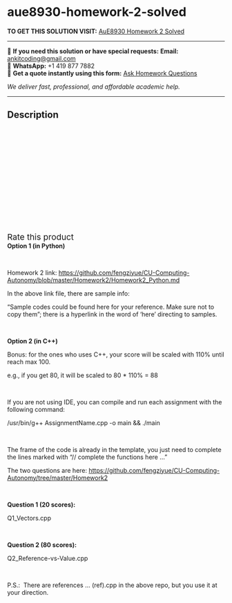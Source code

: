 # aue8930-homework-2-solved
**TO GET THIS SOLUTION VISIT:** [AuE8930 Homework 2 Solved](https://www.ankitcodinghub.com/product/aue8930-homework-2-solved/)


---

📩 **If you need this solution or have special requests:** **Email:** ankitcoding@gmail.com  
📱 **WhatsApp:** +1 419 877 7882  
📄 **Get a quote instantly using this form:** [Ask Homework Questions](https://www.ankitcodinghub.com/services/ask-homework-questions/)

*We deliver fast, professional, and affordable academic help.*

---

<h2>Description</h2>



<div class="kk-star-ratings kksr-auto kksr-align-center kksr-valign-top" data-payload="{&quot;align&quot;:&quot;center&quot;,&quot;id&quot;:&quot;98723&quot;,&quot;slug&quot;:&quot;default&quot;,&quot;valign&quot;:&quot;top&quot;,&quot;ignore&quot;:&quot;&quot;,&quot;reference&quot;:&quot;auto&quot;,&quot;class&quot;:&quot;&quot;,&quot;count&quot;:&quot;0&quot;,&quot;legendonly&quot;:&quot;&quot;,&quot;readonly&quot;:&quot;&quot;,&quot;score&quot;:&quot;0&quot;,&quot;starsonly&quot;:&quot;&quot;,&quot;best&quot;:&quot;5&quot;,&quot;gap&quot;:&quot;4&quot;,&quot;greet&quot;:&quot;Rate this product&quot;,&quot;legend&quot;:&quot;0\/5 - (0 votes)&quot;,&quot;size&quot;:&quot;24&quot;,&quot;title&quot;:&quot;AuE8930 Homework 2 Solved&quot;,&quot;width&quot;:&quot;0&quot;,&quot;_legend&quot;:&quot;{score}\/{best} - ({count} {votes})&quot;,&quot;font_factor&quot;:&quot;1.25&quot;}">

<div class="kksr-stars">

<div class="kksr-stars-inactive">
            <div class="kksr-star" data-star="1" style="padding-right: 4px">


<div class="kksr-icon" style="width: 24px; height: 24px;"></div>
        </div>
            <div class="kksr-star" data-star="2" style="padding-right: 4px">


<div class="kksr-icon" style="width: 24px; height: 24px;"></div>
        </div>
            <div class="kksr-star" data-star="3" style="padding-right: 4px">


<div class="kksr-icon" style="width: 24px; height: 24px;"></div>
        </div>
            <div class="kksr-star" data-star="4" style="padding-right: 4px">


<div class="kksr-icon" style="width: 24px; height: 24px;"></div>
        </div>
            <div class="kksr-star" data-star="5" style="padding-right: 4px">


<div class="kksr-icon" style="width: 24px; height: 24px;"></div>
        </div>
    </div>

<div class="kksr-stars-active" style="width: 0px;">
            <div class="kksr-star" style="padding-right: 4px">


<div class="kksr-icon" style="width: 24px; height: 24px;"></div>
        </div>
            <div class="kksr-star" style="padding-right: 4px">


<div class="kksr-icon" style="width: 24px; height: 24px;"></div>
        </div>
            <div class="kksr-star" style="padding-right: 4px">


<div class="kksr-icon" style="width: 24px; height: 24px;"></div>
        </div>
            <div class="kksr-star" style="padding-right: 4px">


<div class="kksr-icon" style="width: 24px; height: 24px;"></div>
        </div>
            <div class="kksr-star" style="padding-right: 4px">


<div class="kksr-icon" style="width: 24px; height: 24px;"></div>
        </div>
    </div>
</div>


<div class="kksr-legend" style="font-size: 19.2px;">
            <span class="kksr-muted">Rate this product</span>
    </div>
    </div>
<strong>Option 1 (in Python)</strong>

<strong>&nbsp;</strong>

Homework 2 link: <a href="https://github.com/fengziyue/CU-Computing-Autonomy/blob/master/Homework2/Homework2_Python.md">https://github.com/fengziyue/CU-Computing-Autonomy/blob/master/Homework2/Homework2_Python.md</a>

In the above link file, there are sample info:

“Sample codes could be found here for your reference. Make sure not to copy them”; there is a hyperlink in the word of ‘here’ directing to samples.

&nbsp;

<strong>Option 2 (in C++) </strong>

Bonus: for the ones who uses C++, your score will be scaled with 110% until reach max 100.

e.g., if you get 80, it will be scaled to 80 * 110% = 88

&nbsp;

If you are not using IDE, you can compile and run each assignment with the following command:

/usr/bin/g++ AssignmentName.cpp -o main &amp;&amp; ./main

&nbsp;

The frame of the code is already in the template, you just need to complete the lines marked with “// complete the functions here …”

The two questions are here: <a href="https://github.com/fengziyue/CU-Computing-Autonomy/tree/master/Homework2">https://github.com/fengziyue/CU-Computing-Autonomy/tree/master/Homework2</a>

&nbsp;

<strong>Question 1 (20 scores):</strong>

Q1_Vectors.cpp

&nbsp;

<strong>Question 2 (80 scores):</strong>

Q2_Reference-vs-Value.cpp

&nbsp;

P.S.:&nbsp; There are references … (ref).cpp in the above repo, but you use it at your direction.
